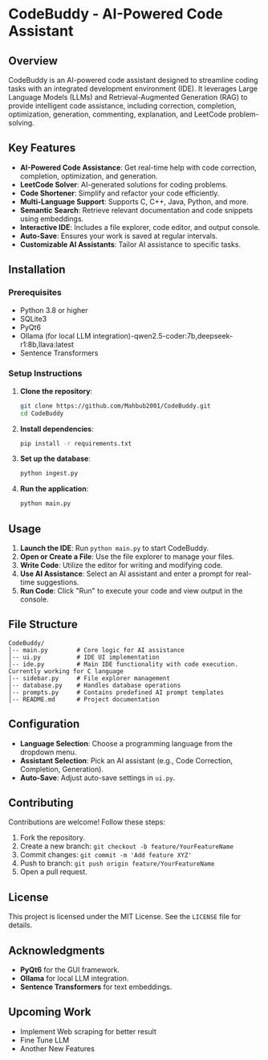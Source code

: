 # CodeBuddy - AI-Powered Code Assistant

## Overview
CodeBuddy is an AI-powered code assistant designed to streamline coding tasks with an integrated development environment (IDE). It leverages Large Language Models (LLMs) and Retrieval-Augmented Generation (RAG) to provide intelligent code assistance, including correction, completion, optimization, generation, commenting, explanation, and LeetCode problem-solving.

## Key Features
- **AI-Powered Code Assistance**: Get real-time help with code correction, completion, optimization, and generation.
- **LeetCode Solver**: AI-generated solutions for coding problems.
- **Code Shortener**: Simplify and refactor your code efficiently.
- **Multi-Language Support**: Supports C, C++, Java, Python, and more.
- **Semantic Search**: Retrieve relevant documentation and code snippets using embeddings.
- **Interactive IDE**: Includes a file explorer, code editor, and output console.
- **Auto-Save**: Ensures your work is saved at regular intervals.
- **Customizable AI Assistants**: Tailor AI assistance to specific tasks.

## Installation
### Prerequisites
- Python 3.8 or higher
- SQLite3
- PyQt6
- Ollama (for local LLM integration)-qwen2.5-coder:7b,deepseek-r1:8b,llava:latest 
- Sentence Transformers

### Setup Instructions
1. **Clone the repository**:
   ```bash
   git clone https://github.com/Mahbub2001/CodeBuddy.git
   cd CodeBuddy
   ```
2. **Install dependencies**:
   ```bash
   pip install -r requirements.txt
   ```
3. **Set up the database**:
   ```bash
   python ingest.py
   ```
4. **Run the application**:
   ```bash
   python main.py
   ```

## Usage
1. **Launch the IDE**: Run `python main.py` to start CodeBuddy.
2. **Open or Create a File**: Use the file explorer to manage your files.
3. **Write Code**: Utilize the editor for writing and modifying code.
4. **Use AI Assistance**: Select an AI assistant and enter a prompt for real-time suggestions.
5. **Run Code**: Click "Run" to execute your code and view output in the console.

## File Structure
```
CodeBuddy/
│-- main.py        # Core logic for AI assistance
│-- ui.py          # IDE UI implementation
│-- ide.py         # Main IDE functionality with code execution. Currently working for C language
│-- sidebar.py     # File explorer management
│-- database.py    # Handles database operations
│-- prompts.py     # Contains predefined AI prompt templates
│-- README.md      # Project documentation
```

## Configuration
- **Language Selection**: Choose a programming language from the dropdown menu.
- **Assistant Selection**: Pick an AI assistant (e.g., Code Correction, Completion, Generation).
- **Auto-Save**: Adjust auto-save settings in `ui.py`.

## Contributing
Contributions are welcome! Follow these steps:
1. Fork the repository.
2. Create a new branch: `git checkout -b feature/YourFeatureName`
3. Commit changes: `git commit -m 'Add feature XYZ'`
4. Push to branch: `git push origin feature/YourFeatureName`
5. Open a pull request.

## License
This project is licensed under the MIT License. See the `LICENSE` file for details.

## Acknowledgments
- **PyQt6** for the GUI framework.
- **Ollama** for local LLM integration.
- **Sentence Transformers** for text embeddings.

## Upcoming Work
- Implement Web scraping for better result
- Fine Tune LLM
- Another New Features 

